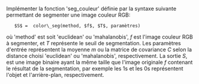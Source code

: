 Implémenter la fonction 'seg\_couleur' définie par la syntaxe suivante permettant de segmenter une image couleur RGB:

       $S$ =  color\_seg(method, $f$, $T$, paramètres)

où 'method' est soit 'euclidean' ou 'mahalanobis', $f$ est l'image couleur RGB à segmenter, et $T$ représente le seuil de segmentation. Les paramètres d'entrée représentent la moyenne $m$ ou la matrice de covariance $C$ selon la distance choisi 'euclidean' ou 'mahalanobis', respectivement. La sortie $S$, est une image binaire ayant la même taille que l'image originale $f$ contenant le résultat de la segmentation, par exemple les 1s et les 0s représentent l'objet et l'arrière-plan, respectivement.
